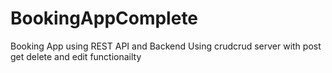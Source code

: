 # BookingAppComplete
Booking App using REST API and Backend Using crudcrud server with post get delete and edit functionailty
